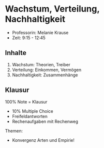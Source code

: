 # Wachstum, Verteilung, Nachhaltigkeit

- Professorin: Melanie Krause
- Zeit: 9:15 - 12:45

## Inhalte

1. Wachstum: Theorien, Treiber
2. Verteilung: Einkommen, Vermögen
3. Nachhaltigkeit: Zusammenhänge 

## Klausur

100% Note = Klausur

- 10% Multiple Choice
- Freifeldantworten
- Rechenaufgaben mit Rechenweg

Themen:

- Konvergenz Arten und Empirie!
